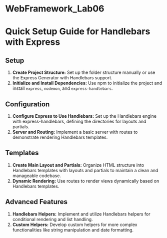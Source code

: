 # WebFramework_Lab06
# Quick Setup Guide for Handlebars with Express

## Setup

1. **Create Project Structure:** Set up the folder structure manually or use the Express Generator with Handlebars support.
2. **Initialize and Install Dependencies:** Use npm to initialize the project and install `express`, `nodemon`, and `express-handlebars`.

## Configuration

1. **Configure Express to Use Handlebars:** Set up the Handlebars engine with express-handlebars, defining the directories for layouts and partials.
2. **Server and Routing:** Implement a basic server with routes to demonstrate rendering Handlebars templates.

## Templates

1. **Create Main Layout and Partials:** Organize HTML structure into Handlebars templates with layouts and partials to maintain a clean and manageable codebase.
2. **Dynamic Rendering:** Use routes to render views dynamically based on Handlebars templates.

## Advanced Features

1. **Handlebars Helpers:** Implement and utilize Handlebars helpers for conditional rendering and list handling.
2. **Custom Helpers:** Develop custom helpers for more complex functionalities like string manipulation and date formatting.
